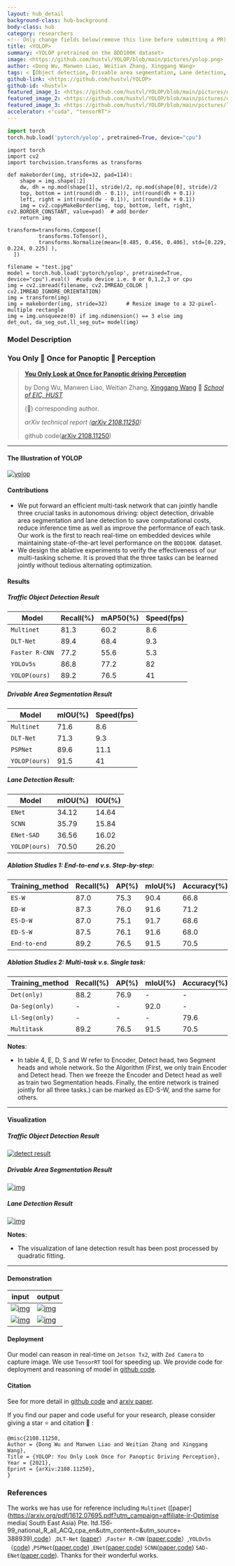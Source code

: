 ```yaml
---
layout: hub_detail
background-class: hub-background
body-class: hub
category: researchers
<!-- Only change fields below(remove this line before submitting a PR) -->
title: <YOLOP>
summary: <YOLOP pretrained on the BDD100K dataset>
image: <https://github.com/hustvl/YOLOP/blob/main/pictures/yolop.png>
author: <Dong Wu, Manwen Liao, Weitian Zhang, Xinggang Wang>
tags: < [Object detection, Drivable area segmentation, Lane detection, Multitask learning, Autonomous driving]>
github-link: <https://github.com/hustvl/YOLOP>
github-id: <hustvl>
featured_image_1: <https://github.com/hustvl/YOLOP/blob/main/pictures/detect.png>
featured_image_2: <https://github.com/hustvl/YOLOP/blob/main/pictures/da.png>
featured_image_3: <https://github.com/hustvl/YOLOP/blob/main/pictures/ll.png> 
accelerator: <"cuda", "tensorRT">
---
```

<!-- REQUIRED: provide a working script to demonstrate it works with torch.hub, example below -->
```python
import torch
torch.hub.load('pytorch/yolop', pretrained=True, device="cpu")
```
<!-- Walkthrough a small example of using your model. Ideally, less than 25 lines of code -->
```
import torch
import cv2
import torchvision.transforms as transforms
  
def makeborder(img, stride=32, pad=114):
    shape = img.shape[:2]
    dw, dh = np.mod(shape[1], stride)/2, np.mod(shape[0], stride)/2
    top, bottom = int(round(dh - 0.1)), int(round(dh + 0.1))
    left, right = int(round(dw - 0.1)), int(round(dw + 0.1))
    img = cv2.copyMakeBorder(img, top, bottom, left, right, cv2.BORDER_CONSTANT, value=pad)  # add border
    return img
  
transform=transforms.Compose([
          transforms.ToTensor(),
          transforms.Normalize(mean=[0.485, 0.456, 0.406], std=[0.229, 0.224, 0.225] ),
  ])
        
filename = "test.jpg"
model = torch.hub.load('pytorch/yolop', pretrained=True, device="cpu").eval()  #cuda device i.e. 0 or 0,1,2,3 or cpu
img = cv2.imread(filename, cv2.IMREAD_COLOR | cv2.IMREAD_IGNORE_ORIENTATION)
img = transform(img)
img = makeborder(img, stride=32)      # Resize image to a 32-pixel-multiple rectangle
img = img.unsqueeze(0) if img.ndimension() == 3 else img
det_out, da_seg_out,ll_seg_out= model(img)
```
<!-- REQUIRED: detailed model description below, in markdown format, feel free to add new sections as necessary -->
### Model Description
### You Only 👀 Once for Panoptic 🚗 Perception

> [**You Only Look at Once for Panoptic driving Perception**](https://arxiv.org/abs/2108.11250)
>
> by Dong Wu, Manwen Liao, Weitian Zhang, [Xinggang Wang](https://xinggangw.info/) 📧 [*School of EIC, HUST*](http://eic.hust.edu.cn/English/Home.htm)
>
> (📧) corresponding author.
>
> *arXiv technical report ([arXiv 2108.11250](https://arxiv.org/abs/2108.11250))*
>
> github code([arXiv 2108.11250](https://arxiv.org/abs/2108.11250))

------

#### The Illustration of YOLOP

[![yolop](https://github.com/hustvl/YOLOP/raw/main/pictures/yolop.png)](https://github.com/hustvl/YOLOP/blob/main/pictures/yolop.png)

#### Contributions

- We put forward an efficient multi-task network that can jointly handle three crucial tasks in autonomous driving: object detection, drivable area segmentation and lane detection to save computational costs, reduce inference time as well as improve the performance of each task. Our work is the first to reach real-time on embedded devices while maintaining state-of-the-art level performance on the `BDD100K `dataset.
- We design the ablative experiments to verify the effectiveness of our multi-tasking scheme. It is proved that the three tasks can be learned jointly without tedious alternating optimization.

#### Results

##### Traffic Object Detection Result

| Model          | Recall(%) | mAP50(%) | Speed(fps) |
| -------------- | --------- | -------- | ---------- |
| `Multinet`     | 81.3      | 60.2     | 8.6        |
| `DLT-Net`      | 89.4      | 68.4     | 9.3        |
| `Faster R-CNN` | 77.2      | 55.6     | 5.3        |
| `YOLOv5s`      | 86.8      | 77.2     | 82         |
| `YOLOP(ours)`  | 89.2      | 76.5     | 41         |

##### Drivable Area Segmentation Result

| Model         | mIOU(%) | Speed(fps) |
| ------------- | ------- | ---------- |
| `Multinet`    | 71.6    | 8.6        |
| `DLT-Net`     | 71.3    | 9.3        |
| `PSPNet`      | 89.6    | 11.1       |
| `YOLOP(ours)` | 91.5    | 41         |

##### Lane Detection Result:

| Model         | mIOU(%) | IOU(%) |
| ------------- | ------- | ------ |
| `ENet`        | 34.12   | 14.64  |
| `SCNN`        | 35.79   | 15.84  |
| `ENet-SAD`    | 36.56   | 16.02  |
| `YOLOP(ours)` | 70.50   | 26.20  |

##### Ablation Studies 1: End-to-end v.s. Step-by-step:

| Training_method | Recall(%) | AP(%) | mIoU(%) | Accuracy(%) | IoU(%) |
| --------------- | --------- | ----- | ------- | ----------- | ------ |
| `ES-W`          | 87.0      | 75.3  | 90.4    | 66.8        | 26.2   |
| `ED-W`          | 87.3      | 76.0  | 91.6    | 71.2        | 26.1   |
| `ES-D-W`        | 87.0      | 75.1  | 91.7    | 68.6        | 27.0   |
| `ED-S-W`        | 87.5      | 76.1  | 91.6    | 68.0        | 26.8   |
| `End-to-end`    | 89.2      | 76.5  | 91.5    | 70.5        | 26.2   |

##### Ablation Studies 2: Multi-task v.s. Single task:

| Training_method | Recall(%) | AP(%) | mIoU(%) | Accuracy(%) | IoU(%) | Speed(ms/frame) |
| --------------- | --------- | ----- | ------- | ----------- | ------ | --------------- |
| `Det(only)`     | 88.2      | 76.9  | -       | -           | -      | 15.7            |
| `Da-Seg(only)`  | -         | -     | 92.0    | -           | -      | 14.8            |
| `Ll-Seg(only)`  | -         | -     | -       | 79.6        | 27.9   | 14.8            |
| `Multitask`     | 89.2      | 76.5  | 91.5    | 70.5        | 26.2   | 24.4            |

**Notes**:

- In table 4, E, D, S and W refer to Encoder, Detect head, two Segment heads and whole network. So the Algorithm (First, we only train Encoder and Detect head. Then we freeze the Encoder and Detect head as well as train two Segmentation heads. Finally, the entire network is trained jointly for all three tasks.) can be marked as ED-S-W, and the same for others.

------

#### Visualization

##### Traffic Object Detection Result

[![detect result](https://github.com/hustvl/YOLOP/raw/main/pictures/detect.png)](https://github.com/hustvl/YOLOP/blob/main/pictures/detect.png)

##### Drivable Area Segmentation Result

[![img](https://github.com/hustvl/YOLOP/raw/main/pictures/da.png)](https://github.com/hustvl/YOLOP/blob/main/pictures/da.png)

##### Lane Detection Result

[![img](https://github.com/hustvl/YOLOP/raw/main/pictures/ll.png)](https://github.com/hustvl/YOLOP/blob/main/pictures/ll.png)

**Notes**:

- The visualization of lane detection result has been post processed by quadratic fitting.

------

#### Demonstration

| input                                                        | output                                                       |
| ------------------------------------------------------------ | ------------------------------------------------------------ |
| [![img](https://github.com/hustvl/YOLOP/raw/main/pictures/input1.gif/)](https://github.com/hustvl/YOLOP/blob/main/pictures/input1.gif/) | [![img](https://github.com/hustvl/YOLOP/raw/main/pictures/output1.gif/)](https://github.com/hustvl/YOLOP/blob/main/pictures/output1.gif/) |
| [![img](https://github.com/hustvl/YOLOP/raw/main/pictures/input2.gif/)](https://github.com/hustvl/YOLOP/blob/main/pictures/input2.gif/) | [![img](https://github.com/hustvl/YOLOP/raw/main/pictures/output2.gif/)](https://github.com/hustvl/YOLOP/blob/main/pictures/output2.gif/) |

#### Deployment

Our model can reason in real-time on `Jetson Tx2`, with `Zed Camera` to capture image. We use `TensorRT` tool for speeding up. We provide code for deployment and reasoning of model in [github code](https://github.com/hustvl/YOLOP/tree/main/toolkits/deploy).

#### Citation

See for more detail in [github code](https://github.com/hustvl/YOLOP) and [arxiv paper](https://arxiv.org/abs/2108.11250).

If you find our paper and code useful for your research, please consider giving a star ⭐ and citation 📝 :

```
@misc{2108.11250,
Author = {Dong Wu and Manwen Liao and Weitian Zhang and Xinggang Wang},
Title = {YOLOP: You Only Look Once for Panoptic Driving Perception},
Year = {2021},
Eprint = {arXiv:2108.11250},
}
```

<!-- OPTIONAL: put link to reference papers -->
### References
The works we has use for reference including `Multinet` ([paper](https://arxiv.org/pdf/1612.07695.pdf?utm_campaign=affiliate-ir-Optimise media( South East Asia) Pte. ltd._156_-99_national_R_all_ACQ_cpa_en&utm_content=&utm_source= 388939),[code](https://github.com/MarvinTeichmann/MultiNet)）,`DLT-Net` ([paper](https://ieeexplore.ieee.org/abstract/document/8937825)）,`Faster R-CNN` ([paper](https://proceedings.neurips.cc/paper/2015/file/14bfa6bb14875e45bba028a21ed38046-Paper.pdf),[code](https://github.com/ShaoqingRen/faster_rcnn)）,`YOLOv5s`（[code](https://github.com/ultralytics/yolov5)) ,`PSPNet`([paper](https://openaccess.thecvf.com/content_cvpr_2017/papers/Zhao_Pyramid_Scene_Parsing_CVPR_2017_paper.pdf),[code](https://github.com/hszhao/PSPNet)) ,`ENet`([paper](https://arxiv.org/pdf/1606.02147.pdf),[code](https://github.com/osmr/imgclsmob)) `SCNN`([paper](https://www.aaai.org/ocs/index.php/AAAI/AAAI18/paper/download/16802/16322),[code](https://github.com/XingangPan/SCNN)) `SAD-ENet`([paper](https://openaccess.thecvf.com/content_ICCV_2019/papers/Hou_Learning_Lightweight_Lane_Detection_CNNs_by_Self_Attention_Distillation_ICCV_2019_paper.pdf),[code](https://github.com/cardwing/Codes-for-Lane-Detection)). Thanks for their wonderful works.
